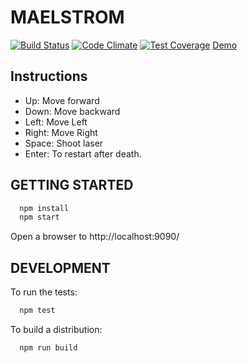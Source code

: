 # MAELSTROM

[![Build Status](https://travis-ci.org/mokhan/maelstrom.svg?branch=master)](https://travis-ci.org/mokhan/maelstrom)
[![Code Climate](https://codeclimate.com/github/mokhan/maelstrom/badges/gpa.svg)](https://codeclimate.com/github/mokhan/maelstrom)
[![Test Coverage](https://codeclimate.com/github/mokhan/maelstrom/badges/coverage.svg)](https://codeclimate.com/github/mokhan/maelstrom)
[Demo](https://www.mokhan.ca/maelstrom/)

## Instructions

* Up: Move forward
* Down: Move backward
* Left: Move Left
* Right: Move Right
* Space: Shoot laser
* Enter: To restart after death.

## GETTING STARTED

```bash
  npm install
  npm start
```

Open a browser to http://localhost:9090/

## DEVELOPMENT

To run the tests:

```bash
  npm test
```

To build a distribution:

```bash
  npm run build
```
